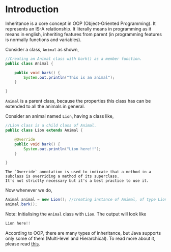 # Introduction

Inheritance is a core concept in OOP (Object-Oriented Programming).
It represents an IS-A relationship.
It literally means in programming as it means in english, inheriting features from parent (in programming features is normally functions and variables).

Consider a class, `Animal` as shown,

```java
//Creating an Animal class with bark() as a member function.
public class Animal {

    public void bark() {
        System.out.println("This is an animal");
    }

}
```

`Animal` is a parent class, because the properties this class has can be extended to all the animals in general.

Consider an animal named `Lion`, having a class like,

```java
//Lion class is a child class of Animal.
public class Lion extends Animal {

    @Override
    public void bark() {
        System.out.println("Lion here!!");
    }

}
```

~~~~exercism/note
The `Override` annotation is used to indicate that a method in a subclass is overriding a method of its superclass.
It's not strictly necessary but it's a best practice to use it.
~~~~

Now whenever we do,

```java
Animal animal = new Lion(); //creating instance of Animal, of type Lion
animal.bark();
```

Note: Initialising the `Animal` class with `Lion`.
The output will look like

```java
Lion here!!
```

According to OOP, there are many types of inheritance, but Java supports only some of them (Multi-level and Hierarchical).
To read more about it, please read [this][java-inheritance].

[java-inheritance]: https://www.javatpoint.com/inheritance-in-java#:~:text=On%20the%20basis%20of%20class,will%20learn%20about%20interfaces%20later.
